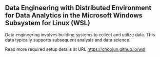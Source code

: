 ## Data Engineering with Distributed Environment for Data Analytics in the Microsoft Windows Subsystem for Linux (WSL)

Data engineering involves building systems to collect and utilize data. This data typically supports subsequent analysis and data science.

Read more required setup details at URL https://choojun.github.io/wsl 
